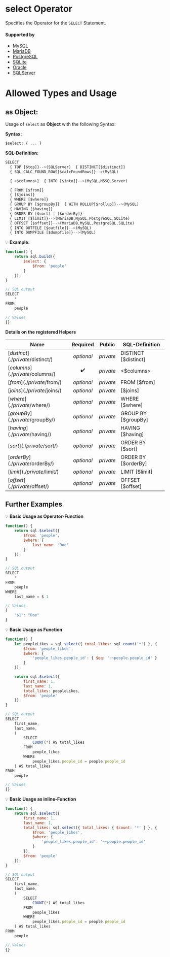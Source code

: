 # select Operator
Specifies the Operator for the `SELECT` Statement.

#### Supported by
- [MySQL](https://dev.mysql.com/doc/refman/5.7/en/select.html)
- [MariaDB](https://mariadb.com/kb/en/library/select/)
- [PostgreSQL](https://www.postgresql.org/docs/9.5/static/sql-select.html)
- [SQLite](https://sqlite.org/lang_select.html)
- [Oracle](https://docs.oracle.com/cd/B19306_01/server.102/b14200/statements_10002.htm)
- [SQLServer](https://docs.microsoft.com/en-us/sql/t-sql/queries/select-transact-sql)

# Allowed Types and Usage

## as Object:

Usage of `select` as **Object** with the following Syntax:

**Syntax:**

```javascript
$select: { ... }
```

**SQL-Definition:**
```javascript
SELECT
  { TOP [$top]}-->(SQLServer)  { DISTINCT[$distinct]}
  { SQL_CALC_FOUND_ROWS[$calcFoundRows]}-->(MySQL)

  { <$columns>}  { INTO [$into]}-->(MySQL,MSSQLServer)

  { FROM [$from]}
  { [$joins]}
  { WHERE [$where]}
  { GROUP BY [$groupBy]}  { WITH ROLLUP[$rollup]}-->(MySQL)
  { HAVING [$having]}
  { ORDER BY [$sort] | [$orderBy]}
  { LIMIT [$limit]}-->(MariaDB,MySQL,PostgreSQL,SQLite)
  { OFFSET [$offset]}-->(MariaDB,MySQL,PostgreSQL,SQLite)
  { INTO OUTFILE [$outfile]}-->(MySQL)
  { INTO DUMPFILE [$dumpfile]}-->(MySQL)
```

:bulb: **Example:**
```javascript
function() {
    return sql.build({
        $select: {
            $from: 'people'
        }
    });
}

// SQL output
SELECT
    *
FROM
    people

// Values
{}
```

**Details on the registered Helpers**

Name|Required|Public|SQL-Definition
----|:--------:|------|--------------
[$distinct](./private/$distinct/)|*optional*|*private*| DISTINCT [$distinct]
[$columns](./private/$columns/)|:heavy_check_mark:|*private*|  <$columns>
[$from](./private/$from/)|*optional*|*private*| FROM  [$from]
[$joins](./private/$joins/)|*optional*|*private*|  [$joins]
[$where](./private/$where/)|*optional*|*private*| WHERE  [$where]
[$groupBy](./private/$groupBy/)|*optional*|*private*| GROUP BY  [$groupBy]
[$having](./private/$having/)|*optional*|*private*| HAVING  [$having]
[$sort](./private/$sort/)|*optional*|*private*| ORDER BY  [$sort]
[$orderBy](./private/$orderBy/)|*optional*|*private*| ORDER BY  [$orderBy]
[$limit](./private/$limit/)|*optional*|*private*| LIMIT  [$limit]
[$offset](./private/$offset/)|*optional*|*private*| OFFSET  [$offset]

## Further Examples

:bulb: **Basic Usage as Operator-Function**
```javascript
function() {
    return sql.$select({
        $from: 'people',
        $where: {
            last_name: 'Doe'
        }
    });
}

// SQL output
SELECT
    *
FROM
    people
WHERE
    last_name = $ 1

// Values
{
    "$1": "Doe"
}
```

:bulb: **Basic Usage as Function**
```javascript
function() {
    let peopleLikes = sql.select({ total_likes: sql.count('*') }, {
        $from: 'people_likes',
        $where: {
            'people_likes.people_id': { $eq: '~~people.people_id' }
        }
    });

    return sql.$select({
        first_name: 1,
        last_name: 1,
        total_likes: peopleLikes,
        $from: 'people'
    });
}

// SQL output
SELECT
    first_name,
    last_name,
    (
        SELECT
            COUNT(*) AS total_likes
        FROM
            people_likes
        WHERE
            people_likes.people_id = people.people_id
    ) AS total_likes
FROM
    people

// Values
{}
```

:bulb: **Basic Usage as inline-Function**
```javascript
function() {
    return sql.$select({
        first_name: 1,
        last_name: 1,
        total_likes: sql.select({ total_likes: { $count: '*' } }, {
            $from: 'people_likes',
            $where: {
                'people_likes.people_id': '~~people.people_id'
            }
        }),
        $from: 'people'
    });
}

// SQL output
SELECT
    first_name,
    last_name,
    (
        SELECT
            COUNT(*) AS total_likes
        FROM
            people_likes
        WHERE
            people_likes.people_id = people.people_id
    ) AS total_likes
FROM
    people

// Values
{}
```

